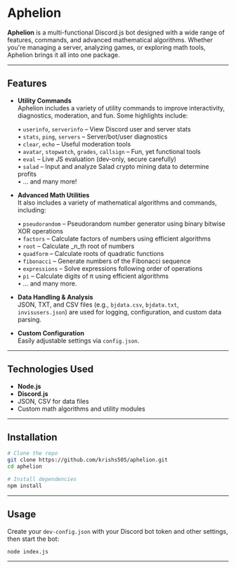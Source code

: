 # Aphelion

**Aphelion** is a multi-functional Discord.js bot designed with a wide range of features, commands, and advanced mathematical algorithms. Whether you're managing a server, analyzing games, or exploring math tools, Aphelion brings it all into one package.

---

## Features

- **Utility Commands**  
  Aphelion includes a variety of utility commands to improve interactivity, diagnostics, moderation, and fun. Some highlights include:

  • `userinfo`, `serverinfo` – View Discord user and server stats  
  • `stats`, `ping`, `servers` – Server/bot/user diagnostics  
  • `clear`, `echo` – Useful moderation tools  
  • `avatar`, `stopwatch`, `grades`, `callsign` – Fun, yet functional tools  
  • `eval` – Live JS evaluation (dev-only, secure carefully)  
  • `salad` – Input and analyze Salad crypto mining data to determine profits  
  • … and many more!

- **Advanced Math Utilities**  
  It also includes a variety of mathematical algorithms and commands, including:

  • `pseudorandom` – Pseudorandom number generator using binary bitwise XOR operations  
  • `factors` – Calculate factors of numbers using efficient algorithms  
  • `root` – Calculate _n_th root of numbers  
  • `quadform` – Calculate roots of quadratic functions  
  • `fibonacci` – Generate numbers of the Fibonacci sequence  
  • `expressions` – Solve expressions following order of operations  
  • `pi` – Calculate digits of π using efficient algorithms  
  • … and many more.

- **Data Handling & Analysis**  
  JSON, TXT, and CSV files (e.g., `bjdata.csv`, `bjdata.txt`, `invisusers.json`) are used for logging, configuration, and custom data parsing.

- **Custom Configuration**  
  Easily adjustable settings via `config.json`.

---

## Technologies Used

- **Node.js**
- **Discord.js**
- JSON, CSV for data files
- Custom math algorithms and utility modules

---

## Installation

```bash
# Clone the repo
git clone https://github.com/krishs505/aphelion.git
cd aphelion

# Install dependencies
npm install
```

---

## Usage

Create your `dev-config.json` with your Discord bot token and other settings, then start the bot:

```bash
node index.js
```

---
